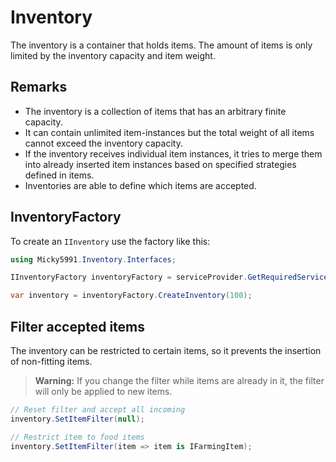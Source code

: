 # Inventory

The inventory is a container that holds items. The amount of items is only limited by the inventory capacity and item weight.

## Remarks

- The inventory is a collection of items that has an arbitrary finite capacity.
- It can contain unlimited item-instances but the total weight of all items cannot exceed the inventory capacity.
- If the inventory receives individual item instances, it tries to merge them into already inserted item instances based on specified strategies defined in items.
- Inventories are able to define which items are accepted.

## InventoryFactory

To create an `IInventory` use the factory like this:

```cs
using Micky5991.Inventory.Interfaces;

IInventoryFactory inventoryFactory = serviceProvider.GetRequiredService<IInventoryFactory>();

var inventory = inventoryFactory.CreateInventory(100);
```

## Filter accepted items

The inventory can be restricted to certain items, so it prevents the insertion of non-fitting items.

> **Warning:** If you change the filter while items are already in it, the filter will only be applied to new items.

```cs
// Reset filter and accept all incoming
inventory.SetItemFilter(null);

// Restrict item to food items
inventory.SetItemFilter(item => item is IFarmingItem);
```
